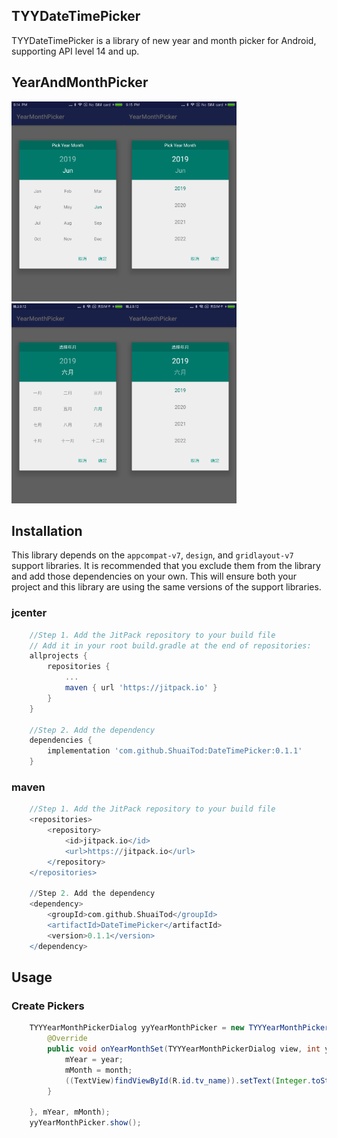 ## TYYDateTimePicker

TYYDateTimePicker is a library of new year and month picker for Android,
supporting API level 14 and up.

## YearAndMonthPicker
<img src="Snapshot/year_month_picker_month_en.png" width="180" height="320"><img src="Snapshot/year_month_picker_year_en.png" width="180" height="320">
<img src="Snapshot/year_month_picker_month_cn.png" width="180" height="320"><img src="Snapshot/year_month_picker_year_cn.png" width="180" height="320">

## Installation
This library depends on the `appcompat-v7`, `design`, and `gridlayout-v7` support libraries.
It is recommended that you exclude them from the library and add those dependencies on your own.
This will ensure both your project and this library are using the same versions of the support
libraries.


### jcenter
```groovy
    //Step 1. Add the JitPack repository to your build file
    // Add it in your root build.gradle at the end of repositories:
    allprojects {
		repositories {
			...
			maven { url 'https://jitpack.io' }
		}
	}

    //Step 2. Add the dependency
    dependencies {
        implementation 'com.github.ShuaiTod:DateTimePicker:0.1.1'
	}
```

### maven
```groovy
    //Step 1. Add the JitPack repository to your build file
    <repositories>
		<repository>
		    <id>jitpack.io</id>
		    <url>https://jitpack.io</url>
		</repository>
	</repositories>

    //Step 2. Add the dependency
    <dependency>
	    <groupId>com.github.ShuaiTod</groupId>
	    <artifactId>DateTimePicker</artifactId>
	    <version>0.1.1</version>
	</dependency>
```

## Usage

### Create Pickers

```java
    TYYYearMonthPickerDialog yyYearMonthPicker = new TYYYearMonthPickerDialog(this, new TYYYearMonthPickerDialog.OnYearMonthSetListener(){
        @Override
        public void onYearMonthSet(TYYYearMonthPickerDialog view, int year, int month) {
            mYear = year;
            mMonth = month;
            ((TextView)findViewById(R.id.tv_name)).setText(Integer.toString(mYear) + "Year" + Integer.toString(month + 1) + "Month");
        }

    }, mYear, mMonth);
    yyYearMonthPicker.show();
```